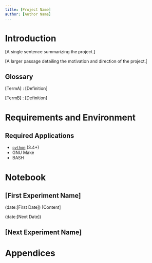 ```yaml
---
title: [Project Name]
author: [Author Name]
...
```


# Introduction #
[A single sentence summarizing the project.]

[A larger passage detailing the motivation and direction of the project.]

## Glossary ##

[TermA]
:   [Definition]

[TermB]
:   [Definition]

# Requirements and Environment #
## Required Applications ##
-  [`python`](http://www.python.org/) (3.4+)
-  GNU Make
-  BASH

# Notebook #
## [First Experiment Name] ##
(date:[First Date])
[Content]

(date:[Next Date])

## [Next Experiment Name] ##

# Appendices #

<!-- This space left open for `NOTE.md` files in project subdirectories. -->
